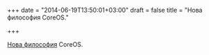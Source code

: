 +++
date = "2014-06-19T13:50:01+03:00"
draft = false
title = "Нова философия CoreOS."

+++

<p><a href="https://coreos.com/blog/the-coreos-update-philosophy/">Нова философия</a> CoreOS.</p>

